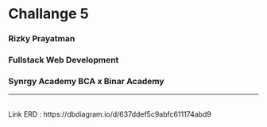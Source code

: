 # Challange 5

### Rizky Prayatman
### Fullstack Web Development
### Synrgy Academy BCA x Binar Academy
<hr>

<br>
Link ERD : https://dbdiagram.io/d/637ddef5c9abfc611174abd9